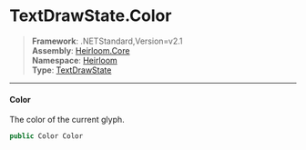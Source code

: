 # TextDrawState.Color

> **Framework**: .NETStandard,Version=v2.1  
> **Assembly**: [Heirloom.Core][0]  
> **Namespace**: [Heirloom][0]  
> **Type**: [TextDrawState][1]

--------------------------------------------------------------------------------

#### Color

The color of the current glyph.

```cs
public Color Color
```

[0]: ../Heirloom.Core.md
[1]: Heirloom.TextDrawState.md
